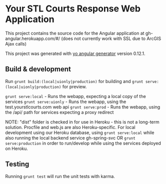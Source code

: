 # Your STL Courts Response Web Application

This project contains the source code for the Angular application at gh-angular.herokuapp.com/#/ (does not currently work with SSL due to ArcGIS Ajax calls)

This project was generated with [yo angular generator](https://github.com/yeoman/generator-angular) version 0.12.1.

## Build & development

Run `grunt build:(local|uionly|production)` for building and `grunt serve:(local|uionly|production)` for preview.

`grunt serve:local` - Runs the webapp, expecting a local copy of the services
`grunt serve:uionly` - Runs the webapp, using the test.yourstlcourts.com web api
`grunt serve:prod` - Runs the webapp, using the /api/ path for services expecting a proxy redirect

NOTE: "dist" folder is checked in for use in Heroku - this is not a long-term solution. Procfile and web.js are also Heroku-specific. For local development using our Heroku database, using `grunt serve:local` while also running the local backend service gh-spring-svc OR `grunt serve:production` in order to run/develop while using the services deployed on Heroku.

## Testing

Running `grunt test` will run the unit tests with karma.

